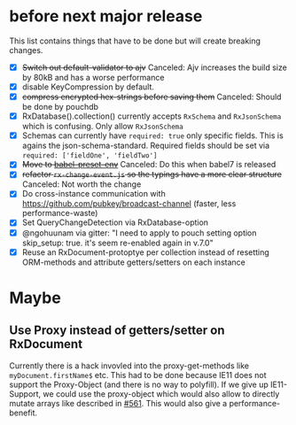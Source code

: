 # before next major release

This list contains things that have to be done but will create breaking changes.


- [x] ~~Switch out default-validator to ajv~~ Canceled: Ajv increases the build size by 80kB and has a worse performance
- [x] disable KeyCompression by default.
- [x] ~~compress encrypted hex-strings before saving them~~ Canceled: Should be done by pouchdb
- [x] RxDatabase().collection() currently accepts `RxSchema` and `RxJsonSchema` which is confusing. Only allow `RxJsonSchema`
- [x] Schemas can currently have `required: true` only specific fields. This is agains the json-schema-standard. Required fields should be set via `required: ['fieldOne', 'fieldTwo']`
- [x] ~~Move to [babel-preset-env](https://babeljs.io/env/)~~ Canceled: Do this when babel7 is released
- [x] ~~refactor `rx-change-event.js` so the typings have a more clear structure~~ Canceled: Not worth the change
- [x] Do cross-instance communication with https://github.com/pubkey/broadcast-channel (faster, less performance-waste)
- [x] Set QueryChangeDetection via RxDatabase-option
- [x] @ngohuunam via gitter: "I need to apply to pouch setting option skip_setup: true. it's seem re-enabled again in v.7.0"
- [x] Reuse an RxDocument-protoptye per collection instead of resetting ORM-methods and attribute getters/setters on each instance

# Maybe

## Use Proxy instead of getters/setter on RxDocument
Currently there is a hack invovled into the proxy-get-methods like `myDocument.firstName$` etc.
This had to be done because IE11 does not support the Proxy-Object (and there is no way to polyfill).
If we give up IE11-Support, we could use the proxy-object which would also allow to directly mutate arrays like described in [#561](https://github.com/pubkey/rxdb/issues/561). This would also give a performance-benefit.
